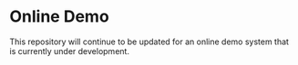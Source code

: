 # Online Demo
This repository will continue to be updated for an online demo system that is currently under development.
 
